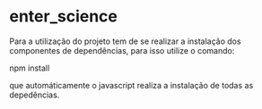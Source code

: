 # enter_science

Para a utilização do projeto tem de se realizar a instalação dos componentes de dependências, para isso utilize o comando:

npm install

que automáticamente o javascript realiza a instalação de todas as depedências.